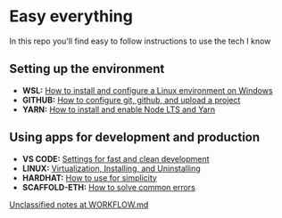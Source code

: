 # Easy everything

In this repo you'll find easy to follow instructions to use the tech I know

## Setting up the environment

- **WSL:** [How to install and configure a Linux environment on Windows](./HOW-TO-WSL.md)
- **GITHUB:** [How to configure git, github, and upload a project](./HOW-TO-GITHUB.md)
- **YARN:** [How to install and enable Node LTS and Yarn](./HOW-TO-NODE-AND-YARN.md)

## Using apps for development and production

- **VS CODE:** [Settings for fast and clean development](./HOW-TO-VSCODE.md)
- **LINUX:** [Virtualization, Installing, and Uninstalling](./HOW-TO-LINUX.md)
- **HARDHAT:** [How to use for simplicity](./HOW-TO-HARDHAT.md)
- **SCAFFOLD-ETH:** [How to solve common errors](./HOW-TO-SCAFFOLD-ETH.md)

[Unclassified notes at WORKFLOW.md](./WORKFLOW.md)